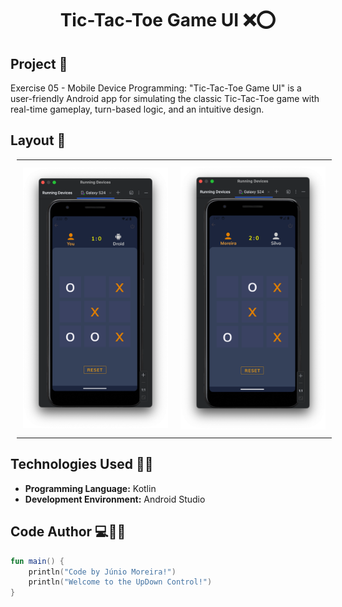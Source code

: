 <h1 align="center">Tic-Tac-Toe Game UI ❌⭕ </h1>

## Project 🎯 

Exercise 05 - Mobile Device Programming: "Tic-Tac-Toe Game UI" is a user-friendly Android app for simulating the classic Tic-Tac-Toe game with real-time gameplay, turn-based logic, and an intuitive design.
 

## Layout 🎨 

<div align="center">
  <table style="border-collapse: collapse; margin: 10px;">
    <tr>
      <td style="padding: 10px; text-align: center;">
        <img src="./images/fig1.png" alt="App Screenshot" width="400"/>
      </td>
      <td style="padding: 10px; text-align: center;">
        <img src="./images/fig2.png" alt="App Screenshot" width="400"/>
      </td>
    </tr>
  </table>
</div>

## Technologies Used 🤖🍏

- **Programming Language:** Kotlin
- **Development Environment:** Android Studio

## Code Author 💻👨‍💻

```kotlin
fun main() {
    println("Code by Júnio Moreira!")
    println("Welcome to the UpDown Control!")
}
